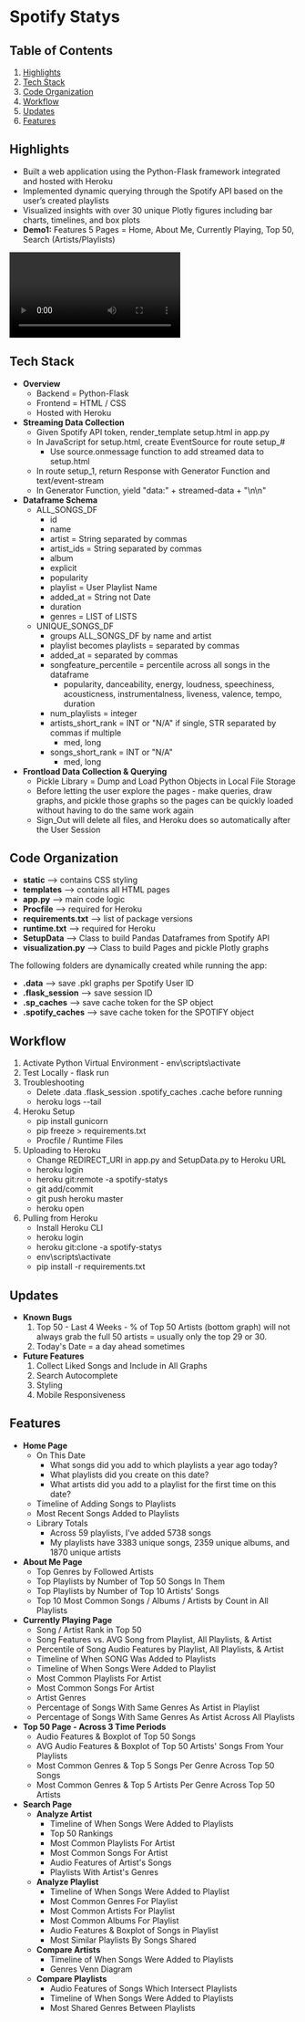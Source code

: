 # Spotify Statys

## Table of Contents
1. [Highlights](#highlights)
2. [Tech Stack](#tech-stack)
3. [Code Organization](#code-organization)
4. [Workflow](#workflow)
5. [Updates](#updates)
6. [Features](#features)

## Highlights 
- Built a web application using the Python-Flask framework integrated and hosted with Heroku
- Implemented dynamic querying through the Spotify API based on the user’s created playlists
- Visualized insights with over 30 unique Plotly figures including bar charts, timelines, and box plots
- **Demo1:** Features 5 Pages = Home, About Me, Currently Playing, Top 50, Search (Artists/Playlists)

<video src='https://github.com/ELtrebolt/2021-spotify-statys/blob/master/Spotify-StatysDemo1.mp4'></video>

## Tech Stack
- **Overview**
    - Backend = Python-Flask
    - Frontend = HTML / CSS
    - Hosted with Heroku
- **Streaming Data Collection**
    - Given Spotify API token, render_template setup.html in app.py
    - In JavaScript for setup.html, create EventSource for route setup_#
        - Use source.onmessage function to add streamed data to setup.html
    - In route setup_1, return Response with Generator Function and text/event-stream
    - In Generator Function, yield "data:" + streamed-data + "\n\n"
- **Dataframe Schema**
    - ALL_SONGS_DF
        - id
        - name
        - artist = String separated by commas
        - artist_ids = String separated by commas
        - album
        - explicit
        - popularity
        - playlist = User Playlist Name
        - added_at = String not Date
        - duration
        - genres = LIST of LISTS
    - UNIQUE_SONGS_DF
        - groups ALL_SONGS_DF by name and artist
        - playlist becomes playlists = separated by commas
        - added_at = separated by commas
        - songfeature_percentile = percentile across all songs in the dataframe
            - popularity, danceability, energy, loudness, speechiness, acousticness, instrumentalness, liveness, valence, tempo, duration
        - num_playlists = integer
        - artists_short_rank = INT or "N/A" if single, STR separated by commas if multiple
            - med, long
        - songs_short_rank = INT or "N/A"
            - med, long
- **Frontload Data Collection & Querying**
    - Pickle Library = Dump and Load Python Objects in Local File Storage
    - Before letting the user explore the pages - make queries, draw graphs, and pickle those graphs so the pages can be quickly loaded without having to do the same work again
    - Sign_Out will delete all files, and Heroku does so automatically after the User Session

## Code Organization
- **static** --> contains CSS styling
- **templates** --> contains all HTML pages
- **app.py** --> main code logic
- **Procfile** --> required for Heroku
- **requirements.txt** --> list of package versions
- **runtime.txt** --> required for Heroku
- **SetupData** --> Class to build Pandas Dataframes from Spotify API
- **visualization.py** --> Class to build Pages and pickle Plotly graphs

The following folders are dynamically created while running the app:
- **.data** --> save .pkl graphs per Spotify User ID
- **.flask_session** --> save session ID
- **.sp_caches** --> save cache token for the SP object
- **.spotify_caches** --> save cache token for the SPOTIFY object

## Workflow
1. Activate Python Virtual Environment - env\scripts\activate
2. Test Locally - flask run
3. Troubleshooting
    - Delete .data .flask_session .spotify_caches .cache before running
    - heroku logs --tail
4. Heroku Setup
    - pip install gunicorn
    - pip freeze > requirements.txt
    - Procfile / Runtime Files
5. Uploading to Heroku
    - Change REDIRECT_URI in app.py and SetupData.py to Heroku URL
    - heroku login
    - heroku git:remote -a spotify-statys
    - git add/commit
    - git push heroku master
    - heroku open
6. Pulling from Heroku
    - Install Heroku CLI
    - heroku login
    - heroku git:clone -a spotify-statys
    - env\scripts\activate
    - pip install -r requirements.txt

## Updates
- **Known Bugs**
    1. Top 50 - Last 4 Weeks - % of Top 50 Artists (bottom graph) will not always grab the full 50 artists = usually only the top 29 or 30. 
    2. Today's Date = a day ahead sometimes
- **Future Features**
    1. Collect Liked Songs and Include in All Graphs
    2. Search Autocomplete
    3. Styling
    4. Mobile Responsiveness

## Features
- **Home Page**
    - On This Date
        - What songs did you add to which playlists a year ago today?
        - What playlists did you create on this date?
        - What artists did you add to a playlist for the first time on this date?
    - Timeline of Adding Songs to Playlists
    - Most Recent Songs Added to Playlists
    - Library Totals
        - Across 59 playlists, I've added 5738 songs
        - My playlists have 3383 unique songs, 2359 unique albums, and 1870 unique artists
- **About Me Page**
    - Top Genres by Followed Artists
    - Top Playlists by Number of Top 50 Songs In Them
    - Top Playlists by Number of Top 10 Artists' Songs
    - Top 10 Most Common Songs / Albums / Artists by Count in All Playlists
- **Currently Playing Page**
    - Song / Artist Rank in Top 50
    - Song Features vs. AVG Song from Playlist, All Playlists, & Artist
    - Percentile of Song Audio Features by Playlist, All Playlists, & Artist
    - Timeline of When SONG Was Added to Playlists
    - Timeline of When Songs Were Added to Playlist
    - Most Common Playlists For Artist
    - Most Common Songs For Artist
    - Artist Genres
    - Percentage of Songs With Same Genres As Artist in Playlist
    - Percentage of Songs With Same Genres As Artist Across All Playlists
- **Top 50 Page - Across 3 Time Periods**
    - Audio Features & Boxplot of Top 50 Songs
    - AVG Audio Features & Boxplot of Top 50 Artists' Songs From Your Playlists
    - Most Common Genres & Top 5 Songs Per Genre Across Top 50 Songs
    - Most Common Genres & Top 5 Artists Per Genre Across Top 50 Artists
- **Search Page**
    - **Analyze Artist**
        - Timeline of When Songs Were Added to Playlists
        - Top 50 Rankings
        - Most Common Playlists For Artist
        - Most Common Songs For Artist
        - Audio Features of Artist's Songs
        - Playlists With Artist's Genres
    - **Analyze Playlist**
        - Timeline of When Songs Were Added to Playlist
        - Most Common Genres For Playlist
        - Most Common Artists For Playlist
        - Most Common Albums For Playlist
        - Audio Features & Boxplot of Songs in Playlist
        - Most Similar Playlists By Songs Shared
    - **Compare Artists**
        - Timeline of When Songs Were Added to Playlists
        - Genres Venn Diagram
    - **Compare Playlists**
        - Audio Features of Songs Which Intersect Playlists
        - Timeline of When Songs Were Added to Playlists
        - Most Shared Genres Between Playlists
